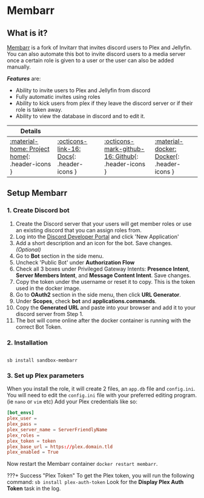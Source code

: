 # Membarr

## What is it?

[Membarr](https://github.com/Yoruio/Membarr) is a fork of Invitarr that invites discord users to Plex and Jellyfin. You can also automate this bot to invite discord users to a media server once a certain role is given to a user or the user can also be added manually.

***Features*** are:

- Ability to invite users to Plex and Jellyfin from discord
- Fully automatic invites using roles
- Ability to kick users from plex if they leave the discord server or if their role is taken away.
- Ability to view the database in discord and to edit it.

| Details     |             |             |             |
|-------------|-------------|-------------|-------------|
| [:material-home: Project home](https://github.com/Yoruio/Membarr){: .header-icons } | [:octicons-link-16: Docs](https://github.com/Yoruio/Membarr){: .header-icons } | [:octicons-mark-github-16: Github](https://github.com/Yoruio/Membarr){: .header-icons } | [:material-docker: Docker](https://hub.docker.com/r/yoruio/membarr){: .header-icons }|

## Setup Membarr

### 1. Create Discord bot

1. Create the Discord server that your users will get member roles or use an existing discord that you can assign roles from.
2. Log into the [Discord Developer Portal] and click 'New Application'
3. Add a short description and an icon for the bot. Save changes. *(Optional)*
4. Go to **Bot** section in the side menu.
5. Uncheck 'Public Bot' under **Authorization Flow**
6. Check all 3 boxes under Privileged Gateway Intents: **Presence Intent**, **Server Members Intent**, and **Message Content Intent**. Save changes.
7. Copy the token under the username or reset it to copy. This is the token used in the docker image.
8. Go to **OAuth2** section in the side menu, then click **URL Generator**.
9. Under **Scopes**, check **bot** and **applications.commands**.
10. Copy the **Generated URL** and paste into your browser and add it to your discord server from Step 1.
11. The bot will come online after the docker container is running with the correct Bot Token.

  [Discord Developer Portal]: https://discord.com/developers/applications

### 2. Installation

``` shell

sb install sandbox-membarr

```

### 3. Set up Plex parameters

When you install the role, it will create 2 files, an `app.db` file and `config.ini`. You will need to edit the `config.ini` file with your preferred editing program. (ie `nano` or `vim` etc) Add your Plex credentials like so:

``` toml
[bot_envs]
plex_user =
plex_pass =
plex_server_name = ServerFriendlyName
plex_roles =
plex_token = token
plex_base_url = https://plex.domain.tld
plex_enabled = True
```

Now restart the Membarr container `docker restart membarr`.

???+ Success "Plex Token"
    To get the Plex token, you will run the following command: `sb install plex-auth-token`
    Look for the **Display Plex Auth Token** task in the log.
